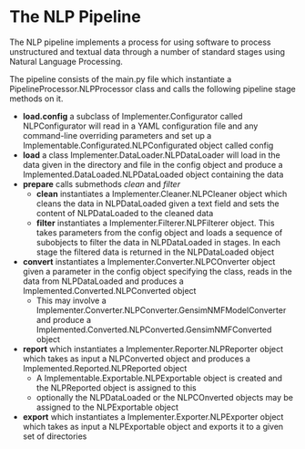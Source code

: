 # The NLP Pipeline

The NLP pipeline implements a process for using software to process unstructured and textual data through a number of standard stages using Natural Language Processing.

The pipeline consists of the main.py file which instantiate a PipelineProcessor.NLPProcessor class and calls the following pipeline stage methods on it.

- **load.config** a subclass of Implementer.Configurator called NLPConfigurator will read in a YAML configuration file and any command-line overriding parameters and set up a Implementable.Configurated.NLPConfigurated object called config
- **load** a class Implementer.DataLoader.NLPDataLoader will load in the data given in the directory and file in the config object and produce a Implemented.DataLoaded.NLPDataLoaded object containing the data
-  **prepare** calls submethods *clean* and *filter*
    - **clean** instantiates a Implementer.Cleaner.NLPCleaner object which cleans the data in NLPDataLoaded given a text field and sets the content of NLPDataLoaded to the cleaned data
    - **filter** instantiates a Implementer.Filterer.NLPFilterer object. This takes parameters from the config object and loads a sequence of subobjects to filter the data in NLPDataLoaded in stages. In each stage the filtered data is returned in the NLPDataLoaded object
- **convert** instantiates a Implementer.Converter.NLPCOnverter object given a parameter in the config object specifying the class, reads in the data from NLPDataLoaded and produces a Implemented.Converted.NLPConverted object
  - This may involve a Implementer.Converter.NLPConverter.GensimNMFModelConverter and produce a Implemented.Converted.NLPConverted.GensimNMFConverted object
- **report** which instantiates a Implementer.Reporter.NLPReporter object which takes as input a NLPConverted object and produces a Implemented.Reported.NLPReported object
  - A Implementable.Exportable.NLPExportable object is created and the NLPReported object is assigned to this 
  - optionally the NLPDataLoaded or the NLPCOnverted objects may be assigned to the NLPExportable object
- **export** which instantiates a Implementer.Exporter.NLPExporter object which takes as input a NLPExportable object and exports it to a given set of directories


